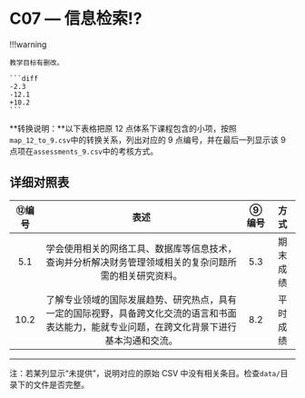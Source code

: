 # C07 — 信息检索:interrobang:

!!!warning

    教学目标有删改。

    ```diff
    -2.3
    -12.1
    +10.2
    ```

**转换说明：**以下表格把原 12 点体系下课程包含的小项，按照`map_12_to_9.csv`中的转换关系，列出对应的 9 点编号，并在最后一列显示该 9 点项在`assessments_9.csv`中的考核方式。

## 详细对照表

| ⑫编号 | 表述 | ⑨编号 | 方式 |
|:---:|:---:|:---:|:---:|
| 5.1 | 学会使用相关的网络工具、数据库等信息技术，查询并分析解决财务管理领域相关的复杂问题所需的相关研究资料。 | 5.3 | 期末成绩 |
| 10.2 | 了解专业领域的国际发展趋势、研究热点，具有一定的国际视野，具备跨文化交流的语言和书面表达能力，能就专业问题，在跨文化背景下进行基本沟通和交流。 | 8.2 | 平时成绩 |

---

注：若某列显示“未提供”，说明对应的原始 CSV 中没有相关条目。检查`data/`目录下的文件是否完整。
